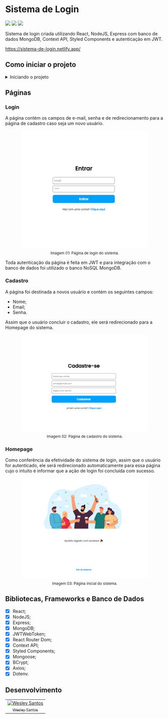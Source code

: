 # Sistema de Login

<div style="display: inline-block">
  <img src="https://img.shields.io/github/license/wesleysantossts/pagina-login?color=brightgreen" />
  <img src="https://img.shields.io/github/last-commit/wesleysantossts/pagina-login.svg" />
  <img src="https://img.shields.io/github/repo-size/wesleysantossts/pagina-login?color=brightgreen" />
</div><br/>

Sistema de login criada utilizando React, NodeJS, Express com banco de dados MongoDB, Context API, Styled Components e autenticação em JWT.

https://sistema-de-login.netlify.app/

## Como iniciar o projeto

<details>
  <summary>Iniciando o projeto</summary>
  <ul>
    <li>Clone o repositório na sua máquina.</li>
    <li>No terminal integrado digite o comando <code>npm install</code> para instalar os pacotes e dependências.</li>
    <li>Crie um arquivo com o nome <code>.env</code> na pasta <code>server</code> e insira os seguintes campos: </li>
    <pre>    
      PORT = 8080
      MONGO = [observação: crie um banco gratuito no MongoDB e insira o link do banco aqui]
      JWTSecret = [coloque uma senha aleatória aqui (apenas para teste)]
    </pre>
    <li>No terminal integrado do VSCode, na pasta <code>server</code> inicie o servidor com o comando <code>node server</code> (ele será iniciado na porta 8080).</li>
    <li>Após isso, entre no site e teste a aplicação através <a href="https://sistema-de-login.netlify.app/" target="_blank"> deste link</a> ou, pelo terminal integrado, entre na pasta <code>client</code> e rode o comando <code>npm start</code>, que abrirá a aplicação pelo localhost no seu navegador padrão.</li> 
  </ul>
</details>

## Páginas

### Login

A página contém os campos de e-mail, senha e de redirecionamento para a página de cadastro caso seja um novo usuário.

<div align="center" margin="10px 0px">
  <img src="./client/src/assets/img/pgLogin.jpg" alt="Página de login do Sistema de Login." width="400px"><br/>
  <sub>Imagem 01: Página de login do sistema.</sub>
</div>

Toda autenticação da página é feita em JWT e para integração com o banco de dados foi utilizado o banco NoSQL MongoDB.

### Cadastro

A página foi destinada a novos usuário e contém os seguintes campos:

- Nome;
- Email;
- Senha.

Assim que o usuário concluir o cadastro, ele será redirecionado para a Homepage do sistema. 

<div align="center" margin="10px 0px">
  <img src="./client/src/assets/img/pgCadastro.jpg" alt="Página de cadastro do Sistema de Login." width="400px"><br/>
  <sub>Imagem 02: Página de cadastro do sistema.</sub>
</div>

### Homepage

Como conferência da efetividade do sistema de login, assim que o usuário for autenticado, ele será redirecionado automaticamente para essa página cujo o intuito é informar que a ação de login foi concluída com sucesso.

<div align="center" margin="10px 0px">
  <img src="./client/src/assets/img/pgHome.jpg" alt="Página inicial do Sistema de Login." width="400px"><br/>
  <sub>Imagem 03: Página inicial do sistema.</sub>
</div>

## Bibliotecas, Frameworks e Banco de Dados

- [x] React;
- [x] NodeJS;
- [x] Express;
- [x] MongoDB;
- [x] JWTWebToken;
- [x] React Router Dom;
- [x] Context API;
- [x] Styled Components;
- [x] Mongoose;
- [x] BCrypt;
- [x] Axios;
- [x] Dotenv.

## Desenvolvimento

<table>
  <tr>
    <td border="1px solid #ddd" align="center">
      <a href="https://github.com/wesleysantossts">
        <img src="https://avatars.githubusercontent.com/u/56703526?v=4" width="100px" alt="Wesley Santos"/>
        <br/>
        <sub>Wesley Santos</sub>
      </a>
    </td>
  </tr>
</table>

